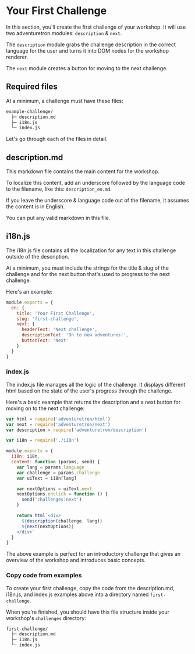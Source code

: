 # Your First Challenge

In this section, you'll create the first challenge of your workshop. It will use two adventuretron modules: `description` & `next`.

The `description` module grabs the challenge description in the correct language for the user and turns it into DOM nodes for the workshop renderer.

The `next` module creates a button for moving to the next challenge. 

## Required files

At a minimum, a challenge must have these files:

```sh
example-challenge/
  ├─ description.md
  ├─ i18n.js
  └─ index.js
```

Let's go through each of the files in detail.

## description.md

This markdown file contains the main content for the workshop.

To localize this content, add an underscore followed by the language code to the filename, like this: `description_en.md`.

If you leave the underscore & language code out of the filename, it assumes the content is in English.

You can put any valid markdown in this file.

## i18n.js

The i18n.js file contains all the localization for any text in this challenge outside of the description.

At a minimum, you must include the strings for the title & slug of the challenge and for the next button that's used to progress to the next challenge.

Here's an example:

```js
module.exports = {
  en: {
    title: 'Your First Challenge',
    slug: 'first-challenge',
    next: {
      headerText: 'Next challenge',
      descriptionText: 'On to new adventures!',
      buttonText: 'Next'
    }
  }
}
``` 

### index.js

The index.js file manages all the logic of the challenge. It displays different html based on the state of the user's progress through the challenge.

Here's a  basic example that returns the description and a next button for moving on to the next challenge:

```js
var html = require('adventuretron/html')
var next = require('adventuretron/next')
var description = require('adventuretron/description')

var i18n = require('./i18n')

module.exports = {
  i18n: i18n,
  content: function (params, send) {
    var lang = params.language
    var challenge = params.challenge
    var uiText = i18n[lang]

    var nextOptions = uiText.next
    nextOptions.onclick = function () {
      send('challenges:next')
    }

    return html`<div>
      ${description(challenge, lang)}
      ${next(nextOptions)}
    </div>`
  }
}
```

The above example is perfect for an introductory challenge that gives an overview of the workshop and introduces basic concepts.

### Copy code from examples

To create your first challenge, copy the code from the description.md, i18n.js, and index.js examples above into a directory named `first-challenge`.

When you're finished, you should have this file structure inside your workshop's `challenges` directory:

```sh
first-challenge/
  ├─ description.md
  ├─ i18n.js
  └─ index.js
```
